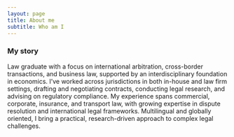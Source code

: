 ```yaml
---
layout: page
title: About me
subtitle: Who am I 
---
```


### My story

Law graduate with a focus on international arbitration, cross-border transactions, and business law, supported by an interdisciplinary foundation in economics. I’ve worked across jurisdictions in both in-house and law firm settings, drafting and negotiating contracts, conducting legal research, and advising on regulatory compliance. My experience spans commercial, corporate, insurance, and transport law, with growing expertise in dispute resolution and international legal frameworks. 
Multilingual and globally oriented, I bring a practical, research-driven approach to complex legal challenges.
